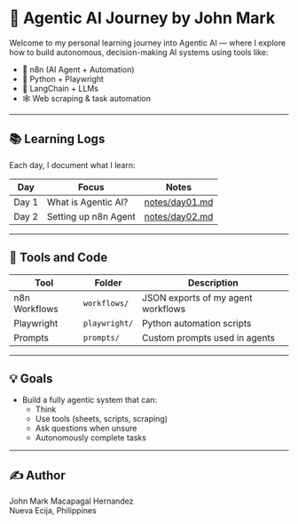 # 🧠 Agentic AI Journey by John Mark

Welcome to my personal learning journey into Agentic AI — where I explore how to build autonomous, decision-making AI systems using tools like:

- 🧰 n8n (AI Agent + Automation)
- 🐍 Python + Playwright
- 🧠 LangChain + LLMs
- 🕸️ Web scraping & task automation

---

## 📚 Learning Logs

Each day, I document what I learn:

| Day | Focus | Notes |
|-----|-------|-------|
| Day 1 | What is Agentic AI? | [notes/day01.md](notes/day01.md) |
| Day 2 | Setting up n8n Agent | [notes/day02.md](notes/day02.md) |

---

## 🔧 Tools and Code

| Tool | Folder | Description |
|------|--------|-------------|
| n8n Workflows | `workflows/` | JSON exports of my agent workflows |
| Playwright | `playwright/` | Python automation scripts |
| Prompts | `prompts/` | Custom prompts used in agents |

---

## 💡 Goals

- Build a fully agentic system that can:
  - Think
  - Use tools (sheets, scripts, scraping)
  - Ask questions when unsure
  - Autonomously complete tasks

---

## ✍️ Author

John Mark Macapagal Hernandez  
Nueva Ecija, Philippines
